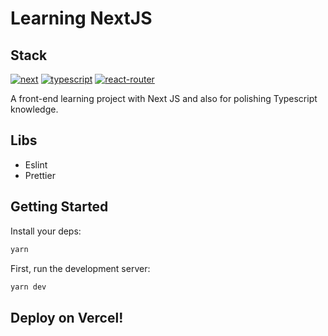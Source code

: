 # Learning NextJS

## Stack 

[![next](https://img.shields.io/badge/next.js-000000?style=for-the-badge&logo=nextdotjs&logoColor=white)](https://nextjs.org/)
[![typescript](https://shields.io/badge/TypeScript-3178C6?logo=TypeScript&logoColor=FFF&style=for-the-badge)](https://www.typescriptlang.org/)
[![react-router](https://img.shields.io/badge/-React%20Router-CA4245?logo=react-router&style=for-the-badge)](https://reactrouter.com/en/main)

A front-end learning project with Next JS and also for polishing Typescript knowledge.

## Libs
- Eslint
- Prettier

## Getting Started

Install your deps:

```bash
yarn
```

First, run the development server:

```bash
yarn dev
```

## Deploy on Vercel!
